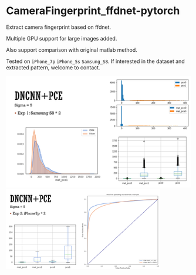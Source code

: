 # CameraFingerprint_ffdnet-pytorch

Extract camera fingerprint based on ffdnet.

Multiple GPU support for large images added.

 Also support comparison with original matlab method.

Tested on `iPhone_7p` `iPhone_5s` `Samsung_S8`. If interested in the dataset and extracted pattern, welcome to contact.

<img src="img/ReadMe/exp1.PNG" style="zoom: 80%;" />

<img src="img/ReadMe/exp2.PNG" style="zoom: 41%;" />
